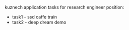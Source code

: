 kuznech application tasks for research engineer position:
- task1 - ssd caffe train
- task2 - deep dream demo
